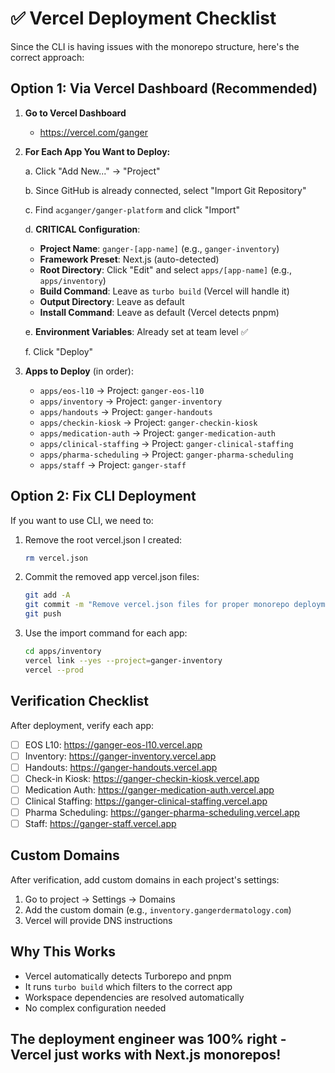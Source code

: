 # ✅ Vercel Deployment Checklist

Since the CLI is having issues with the monorepo structure, here's the correct approach:

## Option 1: Via Vercel Dashboard (Recommended)

1. **Go to Vercel Dashboard**
   - https://vercel.com/ganger

2. **For Each App You Want to Deploy:**
   
   a. Click "Add New..." → "Project"
   
   b. Since GitHub is already connected, select "Import Git Repository"
   
   c. Find `acganger/ganger-platform` and click "Import"
   
   d. **CRITICAL Configuration**:
      - **Project Name**: `ganger-[app-name]` (e.g., `ganger-inventory`)
      - **Framework Preset**: Next.js (auto-detected)
      - **Root Directory**: Click "Edit" and select `apps/[app-name]` (e.g., `apps/inventory`)
      - **Build Command**: Leave as `turbo build` (Vercel will handle it)
      - **Output Directory**: Leave as default
      - **Install Command**: Leave as default (Vercel detects pnpm)
   
   e. **Environment Variables**: Already set at team level ✅
   
   f. Click "Deploy"

3. **Apps to Deploy** (in order):
   - `apps/eos-l10` → Project: `ganger-eos-l10`
   - `apps/inventory` → Project: `ganger-inventory`
   - `apps/handouts` → Project: `ganger-handouts`
   - `apps/checkin-kiosk` → Project: `ganger-checkin-kiosk`
   - `apps/medication-auth` → Project: `ganger-medication-auth`
   - `apps/clinical-staffing` → Project: `ganger-clinical-staffing`
   - `apps/pharma-scheduling` → Project: `ganger-pharma-scheduling`
   - `apps/staff` → Project: `ganger-staff`

## Option 2: Fix CLI Deployment

If you want to use CLI, we need to:

1. Remove the root vercel.json I created:
   ```bash
   rm vercel.json
   ```

2. Commit the removed app vercel.json files:
   ```bash
   git add -A
   git commit -m "Remove vercel.json files for proper monorepo deployment"
   git push
   ```

3. Use the import command for each app:
   ```bash
   cd apps/inventory
   vercel link --yes --project=ganger-inventory
   vercel --prod
   ```

## Verification Checklist

After deployment, verify each app:

- [ ] EOS L10: https://ganger-eos-l10.vercel.app
- [ ] Inventory: https://ganger-inventory.vercel.app
- [ ] Handouts: https://ganger-handouts.vercel.app
- [ ] Check-in Kiosk: https://ganger-checkin-kiosk.vercel.app
- [ ] Medication Auth: https://ganger-medication-auth.vercel.app
- [ ] Clinical Staffing: https://ganger-clinical-staffing.vercel.app
- [ ] Pharma Scheduling: https://ganger-pharma-scheduling.vercel.app
- [ ] Staff: https://ganger-staff.vercel.app

## Custom Domains

After verification, add custom domains in each project's settings:
1. Go to project → Settings → Domains
2. Add the custom domain (e.g., `inventory.gangerdermatology.com`)
3. Vercel will provide DNS instructions

## Why This Works

- Vercel automatically detects Turborepo and pnpm
- It runs `turbo build` which filters to the correct app
- Workspace dependencies are resolved automatically
- No complex configuration needed

## The deployment engineer was 100% right - Vercel just works with Next.js monorepos!